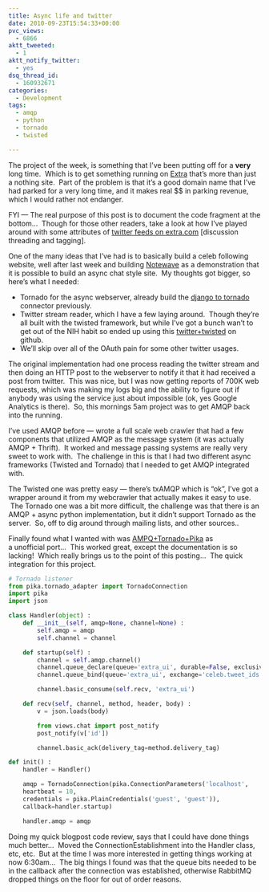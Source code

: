 ```yaml
---
title: Async life and twitter
date: 2010-09-23T15:54:33+00:00
pvc_views:
  - 6866
aktt_tweeted:
  - 1
aktt_notify_twitter:
  - yes
dsq_thread_id:
  - 160932671
categories:
  - Development
tags:
  - amqp
  - python
  - tornado
  - twisted

---
```

The project of the week, is something that I&#8217;ve been putting off for a **very** long time.  Which is to get something running on [Extra][1] that&#8217;s more than just a nothing site.  Part of the problem is that it&#8217;s a good domain name that I&#8217;ve had parked for a very long time, and it makes real $$ in parking revenue, which I would rather not endanger.

FYI &#8212; The real purpose of this post is to document the code fragment at the bottom&#8230;  Though for those other readers, take a look at how I&#8217;ve played around with some attributes of [twitter feeds on extra.com][2] [discussion threading and tagging].

One of the many ideas that I&#8217;ve had is to basically build a celeb following website, well after last week and building [Notewave][3] as a demonstration that it is possible to build an async chat style site.  My thoughts got bigger, so here&#8217;s what I needed:

  * Tornado for the async webserver, already build the [django to tornado][4] connector previously.
  * Twitter stream reader, which I have a few laying around.  Though they&#8217;re all built with the twisted framework, but while I&#8217;ve got a bunch wan&#8217;t to get out of the NIH habit so ended up using this [twitter+twisted][5] on github.
  * We&#8217;ll skip over all of the OAuth pain for some other twitter usages.

The original implementation had one process reading the twitter stream and then doing an HTTP post to the webserver to notify it that it had received a post from twitter.  This was nice, but I was now getting reports of 700K web requests, which was making my logs big and the ability to figure out if anybody was using the service just about impossible (ok, yes Google Analytics is there).  So, this mornings 5am project was to get AMQP back into the running.

I&#8217;ve used AMQP before &#8212; wrote a full scale web crawler that had a few components that utilized AMQP as the message system (it was actually AMQP + Thrift).  It worked and message passing systems are really very sweet to work with.  The challenge in this is that I had two different async frameworks (Twisted and Tornado) that I needed to get AMQP integrated with.

The Twisted one was pretty easy &#8212; there&#8217;s txAMQP which is &#8220;ok&#8221;, I&#8217;ve got a wrapper around it from my webcrawler that actually makes it easy to use.  The Tornado one was a bit more difficult, the challenge was that there is an AMQP + async python implementation, but it didn&#8217;t support Tornado as the server.  So, off to dig around through mailing lists, and other sources..

Finally found what I wanted with was [AMPQ+Tornado+Pika][6] as a unofficial port&#8230;  This worked great, except the documentation is so lacking!  Which really brings us to the point of this posting&#8230;  The quick integration for this project.

```python
# Tornado listener
from pika.tornado_adapter import TornadoConnection
import pika
import json

class Handler(object) :
    def __init__(self, amqp=None, channel=None) :
        self.amqp = amqp
        self.channel = channel

    def startup(self) :
        channel = self.amqp.channel()
        channel.queue_declare(queue='extra_ui', durable=False, exclusive=False, auto_delete=True)
        channel.queue_bind(queue='extra_ui', exchange='celeb.tweet_ids')

        channel.basic_consume(self.recv, 'extra_ui')

    def recv(self, channel, method, header, body) :
        v = json.loads(body)

        from views.chat import post_notify
        post_notify(v['id'])

        channel.basic_ack(delivery_tag=method.delivery_tag)

def init() :
    handler = Handler()

    amqp = TornadoConnection(pika.ConnectionParameters('localhost',
    heartbeat = 10,
    credentials = pika.PlainCredentials('guest', 'guest')),
    callback=handler.startup)

    handler.amqp = amqp
```

Doing my quick blogpost code review, says that I could have done things much better&#8230;  Moved the ConnectionEstablishment into the Handler class, etc, etc.  But at the time I was more interested in getting things working at now 6:30am&#8230;  The big things I found was that the queue bits needed to be in the callback after the connection was established, otherwise RabbitMQ dropped things on the floor for out of order reasons.

 [1]: http://www.extra.com
 [2]: http://celeb.snaplabs.com/joshwolfcomedy
 [3]: http://notewave.com
 [4]: http://github.com/koblas/django-on-tornado
 [5]: http://github.com/fiorix/twisted-twitter-stream
 [6]: http://github.com/gmr/pika
